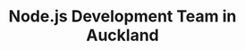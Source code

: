 ---
title: Node.js Development Team in Auckland
permalink: /landings/locations/auckland/developer/node-js
technology: Node.js
location: Auckland
---